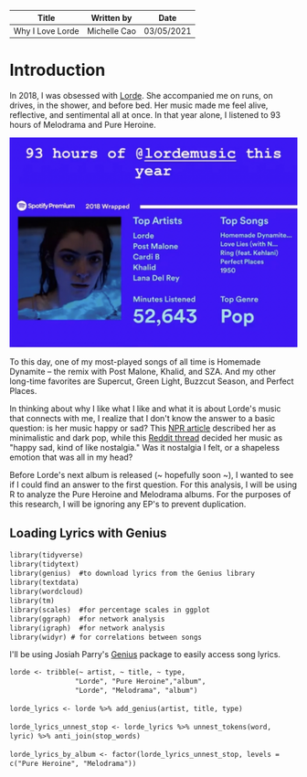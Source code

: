 | Title  | Written by |  Date |
| ------------- | ------------- | ------------- |
| Why I Love Lorde  | Michelle Cao  |  03/05/2021 |


# Introduction

In 2018, I was obsessed with [Lorde](https://en.wikipedia.org/wiki/Lorde). She accompanied me on runs, on drives, in the shower, and before bed. Her music made me feel alive, reflective, and sentimental all at once. In that year alone, I listened to 93 hours of Melodrama and Pure Heroine. 

![Lorde1](img/IMG_56D95BEC7594-1.jpeg)

To this day, one of my most-played songs of all time is Homemade Dynamite – the remix with Post Malone, Khalid, and SZA. And my other long-time favorites are Supercut, Green Light, Buzzcut Season, and Perfect Places. 

In thinking about why I like what I like and what it is about Lorde's music that connects with me, I realize that I don't know the answer to a basic question: is her music happy or sad? This [NPR article](https://www.npr.org/2018/08/31/638897130/lorde-is-the-21st-centurys-author-of-adolescent-evolution) described her as minimalistic and dark pop, while this [Reddit thread](https://www.reddit.com/r/lorde/comments/gojch3/happy_songs/) decided her music as "happy sad, kind of like nostalgia." Was it nostalgia I felt, or a shapeless emotion that was all in my head?

Before Lorde's next album is released (~ hopefully soon ~), I wanted to see if I could find an answer to the first question. For this analysis, I will be using R to analyze the Pure Heroine and Melodrama albums. For the purposes of this research, I will be ignoring any EP's to prevent duplication.

## Loading Lyrics with Genius

```
library(tidyverse)
library(tidytext)
library(genius)  #to download lyrics from the Genius library
library(textdata)
library(wordcloud)
library(tm)
library(scales)  #for percentage scales in ggplot
library(ggraph)  #for network analysis
library(igraph)  #for network analysis
library(widyr) # for correlations between songs
```
I'll be using Josiah Parry's [Genius](https://github.com/JosiahParry/genius) package to easily access song lyrics.
```
lorde <- tribble(~ artist, ~ title, ~ type,
                "Lorde", "Pure Heroine","album",
                "Lorde", "Melodrama", "album")

lorde_lyrics <- lorde %>% add_genius(artist, title, type) 

lorde_lyrics_unnest_stop <- lorde_lyrics %>% unnest_tokens(word, lyric) %>% anti_join(stop_words)

lorde_lyrics_by_album <- factor(lorde_lyrics_unnest_stop, levels = c("Pure Heroine", "Melodrama"))
```

